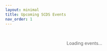 ```yaml
---
layout: minimal
title: Upcoming SCDS Events
nav_order: 1 
---
```


<link rel="stylesheet" href="./assets/css/events.css">

<div id="events-container">
  <p class="loading-message">Loading events...</p>
</div>

<button id="load-more" class="load-more-button" style="display:none;">Load More</button>

<script src="https://cdnjs.cloudflare.com/ajax/libs/ical.js/1.4.0/ical.min.js"></script>
<script>
document.addEventListener('DOMContentLoaded', async function() {
  const container = document.getElementById('events-container');
  const loadMoreBtn = document.getElementById('load-more');
  
  try {
    // 1. Fetch iCal data
    container.innerHTML = '<p>Fetching calendar data...</p>';
    const icalUrl = 'https://cors-anywhere.herokuapp.com/https://libcal.mcmaster.ca/ical_subscribe.php?src=p&cid=7565';
    const icalResponse = await fetch(icalUrl);
    
    if (!icalResponse.ok) {
      throw new Error(`HTTP error! status: ${icalResponse.status}`);
    }
    
    const icalData = await icalResponse.text();
    console.log("Raw iCal data:", icalData.substring(0, 200)); // Log first 200 chars
    
    // 2. Parse iCal
    container.innerHTML = '<p>Parsing events...</p>';
    let events = [];
    try {
      const jcalData = ICAL.parse(icalData);
      const comp = new ICAL.Component(jcalData);
      events = comp.getAllSubcomponents('vevent')
        .map(vevent => new ICAL.Event(vevent))
        .sort((a, b) => a.startDate.toJSDate() - b.startDate.toJSDate());
      
      console.log("Parsed events:", events);
    } catch (parseError) {
      console.error("Parsing failed:", parseError);
      throw new Error("Couldn't parse calendar data");
    }
    
    // 3. Display initial events
    if (events.length === 0) {
      container.innerHTML = '<p>No upcoming events found.</p>';
      return;
    }
    
    await displayEvents(events.slice(0, 5)); // Show first 5
    
    // 4. Set up Load More if needed
    if (events.length > 5) {
      loadMoreBtn.style.display = 'block';
      loadMoreBtn.addEventListener('click', () => displayEvents(events.slice(5)));
    }
    
  } catch (error) {
    console.error("Failed to load events:", error);
    container.innerHTML = `
      <p class="error-message">
        Error loading events. Please try again later.<br>
        <small>${error.message}</small>
      </p>
    `;
  }
});

async function displayEvents(events) {
  const container = document.getElementById('events-container');
  container.innerHTML = ''; // Clear loading message
  
  for (const event of events) {
    try {
      const eventId = event.uid.split('@')[0];
      const eventUrl = `https://libcal.mcmaster.ca/event/${eventId}`;
      
      const eventEl = document.createElement('div');
      eventEl.className = 'event-wrapper';
      eventEl.innerHTML = `
        <div class="event-left-cell">
          <img class="event-banner" src="https://via.placeholder.com/800x400?text=Event" 
               alt="${event.summary}" loading="lazy">
        </div>
        <div class="event-location">${event.location || 'Location TBD'}</div>
        <div class="event-register-cell">
          <a href="${eventUrl}" class="register-button" target="_blank">View Event</a>
        </div>
        <div class="right-col">
          <h3 class="event-title">${event.summary}</h3>
          <span class="event-category">Event</span>
        </div>
        <div class="event-description">
          ${event.description?.replace(/\\n/g, '<br>') || 'No description available'}
        </div>
        <div class="event-corner-time-cell">
          <div class="event-date">${formatDate(event.startDate.toJSDate())}</div>
          <div class="event-time">${formatTime(event)}</div>
        </div>
      `;
      container.appendChild(eventEl);
      
    } catch (error) {
      console.error(`Error rendering event:`, error);
    }
  }
}

// Helper functions
function formatDate(date) {
  return date.toLocaleDateString('en-US', { 
    weekday: 'short', 
    month: 'short', 
    day: 'numeric' 
  });
}

function formatTime(event) {
  if (event.startDate.isDate) return 'All Day';
  return `
    ${event.startDate.toJSDate().toLocaleTimeString([], {hour: '2-digit', minute:'2-digit'})}
    -
    ${event.endDate.toJSDate().toLocaleTimeString([], {hour: '2-digit', minute:'2-digit'})}
  `;
}
</script>

<style>
.loading-message, .error-message {
  text-align: center;
  padding: 2rem;
  color: #666;
}
.error-message small {
  color: #d33;
}
.load-more-button {
  display: block;
  margin: 20px auto;
  padding: 10px 20px;
  background: #2c3e50;
  color: white;
  border: none;
  border-radius: 4px;
  cursor: pointer;
}
</style>